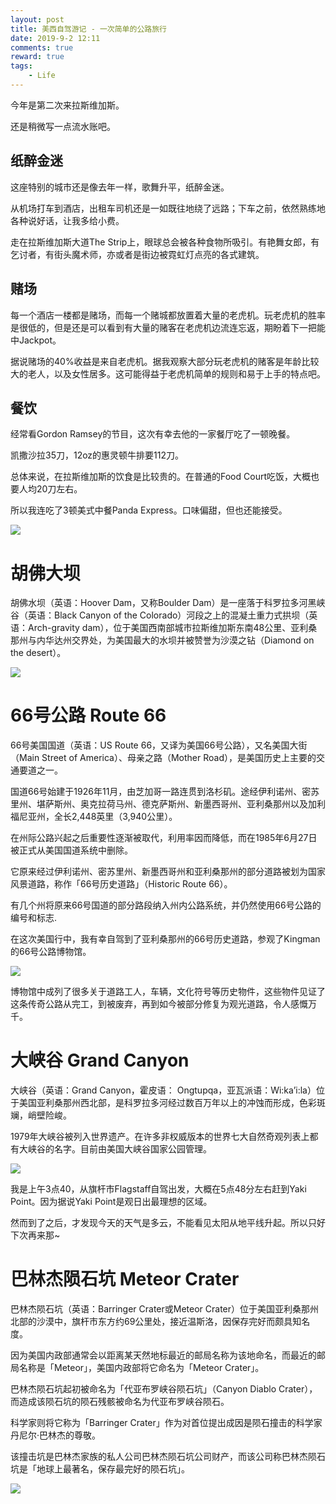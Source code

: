 ```yaml
---
layout: post
title: 美西自驾游记 - 一次简单的公路旅行
date: 2019-9-2 12:11
comments: true
reward: true
tags:
    - Life
---
```


今年是第二次来拉斯维加斯。

还是稍微写一点流水账吧。

## 纸醉金迷

这座特别的城市还是像去年一样，歌舞升平，纸醉金迷。

从机场打车到酒店，出租车司机还是一如既往地绕了远路；下车之前，依然熟练地各种说好话，让我多给小费。

走在拉斯维加斯大道The Strip上，眼球总会被各种食物所吸引。有艳舞女郎，有乞讨者，有街头魔术师，亦或者是街边被霓虹灯点亮的各式建筑。

<!-- more -->

## 赌场

每一个酒店一楼都是赌场，而每一个赌城都放置着大量的老虎机。玩老虎机的胜率是很低的，但是还是可以看到有大量的赌客在老虎机边流连忘返，期盼着下一把能中Jackpot。

据说赌场的40%收益是来自老虎机。据我观察大部分玩老虎机的赌客是年龄比较大的老人，以及女性居多。这可能得益于老虎机简单的规则和易于上手的特点吧。

## 餐饮

经常看Gordon Ramsey的节目，这次有幸去他的一家餐厅吃了一顿晚餐。

凯撒沙拉35刀，12oz的惠灵顿牛排要112刀。

总体来说，在拉斯维加斯的饮食是比较贵的。在普通的Food Court吃饭，大概也要人均20刀左右。

所以我连吃了3顿美式中餐Panda Express。口味偏甜，但也还能接受。

<img src="https://qiniu.plusplus7.com/vegas.jpg-60percent" />


# 胡佛大坝

胡佛水坝（英语：Hoover Dam，又称Boulder Dam）是一座落于科罗拉多河黑峡谷（英语：Black Canyon of the Colorado）河段之上的混凝土重力式拱坝（英语：Arch-gravity dam），位于美国西南部城市拉斯维加斯东南48公里、亚利桑那州与内华达州交界处，为美国最大的水坝并被赞誉为沙漠之钻（Diamond on the desert）。

<img src="https://qiniu.plusplus7.com/hover.png-60percent" />

# 66号公路 Route 66

66号美国国道（英语：US Route 66，又译为美国66号公路），又名美国大街（Main Street of America）、母亲之路（Mother Road），是美国历史上主要的交通要道之一。

国道66号始建于1926年11月，由芝加哥一路连贯到洛杉矶。途经伊利诺州、密苏里州、堪萨斯州、奥克拉荷马州、德克萨斯州、新墨西哥州、亚利桑那州以及加利福尼亚州，全长2,448英里（3,940公里）。

在州际公路兴起之后重要性逐渐被取代，利用率因而降低，而在1985年6月27日被正式从美国国道系统中删除。

它原来经过伊利诺州、密苏里州、新墨西哥州和亚利桑那州的部分道路被划为国家风景道路，称作「66号历史道路」（Historic Route 66）。

有几个州将原来66号国道的部分路段纳入州内公路系统，并仍然使用66号公路的编号和标志.

在这次美国行中，我有幸自驾到了亚利桑那州的66号历史道路，参观了Kingman的66号公路博物馆。

<img src="https://qiniu.plusplus7.com/route66.png-60percent" />

博物馆中成列了很多关于道路工人，车辆，文化符号等历史物件，这些物件见证了这条传奇公路从完工，到被废弃，再到如今被部分修复为观光道路，令人感慨万千。

# 大峡谷 Grand Canyon

大峡谷（英语：Grand Canyon，霍皮语： Ongtupqa，亚瓦派语：Wi:kaʼi:la）位于美国亚利桑那州西北部，是科罗拉多河经过数百万年以上的冲蚀而形成，色彩斑斓，峭壁险峻。

1979年大峡谷被列入世界遗产。在许多非权威版本的世界七大自然奇观列表上都有大峡谷的名字。目前由美国大峡谷国家公园管理。

<img src="https://qiniu.plusplus7.com/canyon.png-60percent" />

我是上午3点40，从旗杆市Flagstaff自驾出发，大概在5点48分左右赶到Yaki Point。因为据说Yaki Point是观日出最理想的区域。

然而到了之后，才发现今天的天气是多云，不能看见太阳从地平线升起。所以只好下次再来那~

# 巴林杰陨石坑 Meteor Crater

巴林杰陨石坑（英语：Barringer Crater或Meteor Crater）位于美国亚利桑那州北部的沙漠中，旗杆市东方约69公里处，接近温斯洛，因保存完好而颇具知名度。

因为美国内政部通常会以距离某天然地标最近的邮局名称为该地命名，而最近的邮局名称是「Meteor」，美国内政部将它命名为「Meteor Crater」。

巴林杰陨石坑起初被命名为「代亚布罗峡谷陨石坑」（Canyon Diablo Crater），而造成该陨石坑的陨石残骸被命名为代亚布罗峡谷陨石。

科学家则将它称为「Barringer Crater」作为对首位提出成因是陨石撞击的科学家丹尼尔·巴林杰的尊敬。

该撞击坑是巴林杰家族的私人公司巴林杰陨石坑公司财产，而该公司称巴林杰陨石坑是「地球上最著名，保存最完好的陨石坑」。

<img src="https://qiniu.plusplus7.com/meteor.png-60percent" />
